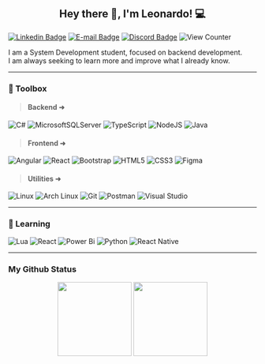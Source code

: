 <h2 align="center">Hey there 👋, I'm Leonardo! 💻</h2>

[![Linkedin Badge](https://img.shields.io/badge/Leonardo%20Gutierrez-0077B5?style=flat-square&logo=linkedin&logoColor=white)](https://www.linkedin.com/in/leogutierrez00)
[![E-mail Badge](https://img.shields.io/badge/Email-D14836?style=flat-square&logo=gmail&logoColor=white)](mailto:leogt.dev@gmail.com)
[![Discord Badge](https://img.shields.io/badge/L30Gt-5865F2?style=flat-square&logo=discord&logoColor=white)](https://discord.com/users/468449698479341572)
![View Counter](https://komarev.com/ghpvc/?username=L30Gt&style=flat-square)


I am a System Development student, focused on backend development. <br>
I am always seeking to learn more and improve what I already know.

---

### 🧰 Toolbox

>#### Backend ➜
![C#](https://img.shields.io/badge/c%23-%234B275F.svg?style=for-the-badge&logo=csharp&logoColor=white)
![MicrosoftSQLServer](https://img.shields.io/badge/SQL%20Server-CC2927?style=for-the-badge&logo=microsoft%20sql%20server&logoColor=white)
![TypeScript](https://img.shields.io/badge/typescript-%23007ACC.svg?style=for-the-badge&logo=typescript&logoColor=white)
![NodeJS](https://img.shields.io/badge/node.js-6DA55F?style=for-the-badge&logo=node.js&logoColor=white)
![Java](https://img.shields.io/badge/java-%23ED8B00.svg?style=for-the-badge&logo=openjdk&logoColor=white)

>#### Frontend ➜
![Angular](https://img.shields.io/badge/angular-%23DD0031.svg?style=for-the-badge&logo=angular&logoColor=white)
![React](https://img.shields.io/badge/React-20232A?style=for-the-badge&logo=react&logoColor=61DAFB)
![Bootstrap](https://img.shields.io/badge/bootstrap-%238511FA.svg?style=for-the-badge&logo=bootstrap&logoColor=white)
![HTML5](https://img.shields.io/badge/html5-%23E34F26.svg?style=for-the-badge&logo=html5&logoColor=white)
![CSS3](https://img.shields.io/badge/css3-%231572B6.svg?style=for-the-badge&logo=css3&logoColor=white)
![Figma](https://img.shields.io/badge/figma-%2300C4CC.svg?style=for-the-badge&logo=figma&logoColor=white)

>#### Utilities ➜
![Linux](https://img.shields.io/badge/Linux-FCC624?style=for-the-badge&logo=linux&logoColor=black)
![Arch Linux](https://img.shields.io/badge/Arch_Linux-1793D1?style=for-the-badge&logo=arch-linux&logoColor=white)
![Git](https://img.shields.io/badge/GIT-E44C30?style=for-the-badge&logo=git&logoColor=white)
![Postman](https://img.shields.io/badge/Postman-FF6C37?style=for-the-badge&logo=Postman&logoColor=white)
![Visual Studio](https://img.shields.io/badge/Visual_Studio-5C2D91?style=for-the-badge&logo=visual%20studio&logoColor=white)

---

### 🌱 Learning
![Lua](https://img.shields.io/badge/Lua-2C2D72?style=for-the-badge&logo=lua&logoColor=white)
![React](https://img.shields.io/badge/React-20232A?style=for-the-badge&logo=react&logoColor=61DAFB)
![Power Bi](https://img.shields.io/badge/power_bi-F2C811?style=for-the-badge&logo=powerbi&logoColor=black)
![Python](https://img.shields.io/badge/Python-14354C?style=for-the-badge&logo=python&logoColor=white)
![React Native](https://img.shields.io/badge/React_Native-20232A?style=for-the-badge&logo=react&logoColor=61DAFB)

---

### My Github Status
<div align="center">
  <img height="150em" src="https://github-readme-stats.vercel.app/api?username=L30Gt&show_icons=true&theme=transparent&include_all_commits=true" />
  <img height="150em" src="https://github-readme-stats.vercel.app/api/top-langs/?username=L30Gt&layout=compact&theme=transparent" />
</div>
